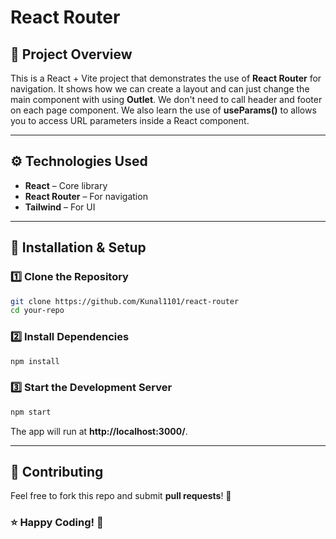 # React Router

## 🚀 Project Overview

This is a React + Vite project that demonstrates the use of **React Router** for navigation. It shows how we can create a layout and can just change the main component with using **Outlet**. We don't need to call header and footer on each page component. We also learn the use of **useParams()** to allows you to access URL parameters inside a React component.

---

## ⚙ Technologies Used

- **React** – Core library
- **React Router** – For navigation
- **Tailwind** – For UI

---

## 📌 Installation & Setup

### 1️⃣ Clone the Repository

```sh
git clone https://github.com/Kunal1101/react-router
cd your-repo
```

### 2️⃣ Install Dependencies

```sh
npm install
```

### 3️⃣ Start the Development Server

```sh
npm start
```

The app will run at **http://localhost:3000/**.

---

## 🙌 Contributing

Feel free to fork this repo and submit **pull requests**! 🎉

### ⭐ Happy Coding! 🚀
